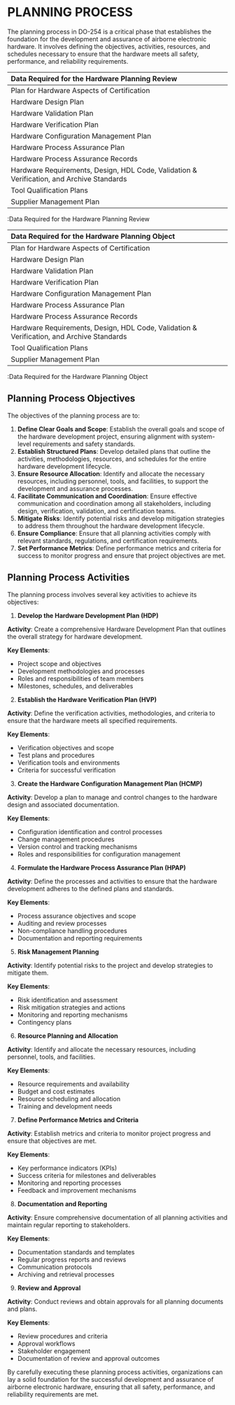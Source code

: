 # PLANNING PROCESS

The planning process in DO-254 is a critical phase that establishes the foundation for the development and assurance of airborne electronic hardware. It involves defining the objectives, activities, resources, and schedules necessary to ensure that the hardware meets all safety, performance, and reliability requirements.

| Data Required for the Hardware Planning Review                                            |
|:------------------------------------------------------------------------------------------|
| Plan for Hardware Aspects of Certification                                                |
| Hardware Design Plan                                                                      |
| Hardware Validation Plan                                                                  |
| Hardware Verification Plan                                                                |
| Hardware Configuration Management Plan                                                    |
| Hardware Process Assurance Plan                                                           |
| Hardware Process Assurance Records                           |                            |
| Hardware Requirements, Design, HDL Code, Validation & Verification, and Archive Standards |
| Tool Qualification Plans                                                                  |
| Supplier Management Plan                                                                  |
:Data Required for the Hardware Planning Review

| Data Required for the Hardware Planning Object                                            |
|:------------------------------------------------------------------------------------------|
| Plan for Hardware Aspects of Certification                                                |
| Hardware Design Plan                                                                      |
| Hardware Validation Plan                                                                  |
| Hardware Verification Plan                                                                |
| Hardware Configuration Management Plan                                                    |
| Hardware Process Assurance Plan                                                           |
| Hardware Process Assurance Records                           |                            |
| Hardware Requirements, Design, HDL Code, Validation & Verification, and Archive Standards |
| Tool Qualification Plans                                                                  |
| Supplier Management Plan                                                                  |
:Data Required for the Hardware Planning Object

## Planning Process Objectives

The objectives of the planning process are to:

1. **Define Clear Goals and Scope**: Establish the overall goals and scope of the hardware development project, ensuring alignment with system-level requirements and safety standards.
2. **Establish Structured Plans**: Develop detailed plans that outline the activities, methodologies, resources, and schedules for the entire hardware development lifecycle.
3. **Ensure Resource Allocation**: Identify and allocate the necessary resources, including personnel, tools, and facilities, to support the development and assurance processes.
4. **Facilitate Communication and Coordination**: Ensure effective communication and coordination among all stakeholders, including design, verification, validation, and certification teams.
5. **Mitigate Risks**: Identify potential risks and develop mitigation strategies to address them throughout the hardware development lifecycle.
6. **Ensure Compliance**: Ensure that all planning activities comply with relevant standards, regulations, and certification requirements.
7. **Set Performance Metrics**: Define performance metrics and criteria for success to monitor progress and ensure that project objectives are met.

## Planning Process Activities

The planning process involves several key activities to achieve its objectives:

1. **Develop the Hardware Development Plan (HDP)**

**Activity**: Create a comprehensive Hardware Development Plan that outlines the overall strategy for hardware development.

**Key Elements**:

- Project scope and objectives
- Development methodologies and processes
- Roles and responsibilities of team members
- Milestones, schedules, and deliverables

2. **Establish the Hardware Verification Plan (HVP)**

**Activity**: Define the verification activities, methodologies, and criteria to ensure that the hardware meets all specified requirements.

**Key Elements**:

- Verification objectives and scope
- Test plans and procedures
- Verification tools and environments
- Criteria for successful verification

3. **Create the Hardware Configuration Management Plan (HCMP)**

**Activity**: Develop a plan to manage and control changes to the hardware design and associated documentation.

**Key Elements**:

- Configuration identification and control processes
- Change management procedures
- Version control and tracking mechanisms
- Roles and responsibilities for configuration management

4. **Formulate the Hardware Process Assurance Plan (HPAP)**

**Activity**: Define the processes and activities to ensure that the hardware development adheres to the defined plans and standards.

**Key Elements**:

- Process assurance objectives and scope
- Auditing and review processes
- Non-compliance handling procedures
- Documentation and reporting requirements

5. **Risk Management Planning**

**Activity**: Identify potential risks to the project and develop strategies to mitigate them.

**Key Elements**:

- Risk identification and assessment
- Risk mitigation strategies and actions
- Monitoring and reporting mechanisms
- Contingency plans

6. **Resource Planning and Allocation**

**Activity**: Identify and allocate the necessary resources, including personnel, tools, and facilities.

**Key Elements**:

- Resource requirements and availability
- Budget and cost estimates
- Resource scheduling and allocation
- Training and development needs

7. **Define Performance Metrics and Criteria**

**Activity**: Establish metrics and criteria to monitor project progress and ensure that objectives are met.

**Key Elements**:

- Key performance indicators (KPIs)
- Success criteria for milestones and deliverables
- Monitoring and reporting processes
- Feedback and improvement mechanisms

8. **Documentation and Reporting**

**Activity**: Ensure comprehensive documentation of all planning activities and maintain regular reporting to stakeholders.

**Key Elements**:

- Documentation standards and templates
- Regular progress reports and reviews
- Communication protocols
- Archiving and retrieval processes

9. **Review and Approval**

**Activity**: Conduct reviews and obtain approvals for all planning documents and plans.

**Key Elements**:

- Review procedures and criteria
- Approval workflows
- Stakeholder engagement
- Documentation of review and approval outcomes

By carefully executing these planning process activities, organizations can lay a solid foundation for the successful development and assurance of airborne electronic hardware, ensuring that all safety, performance, and reliability requirements are met.
